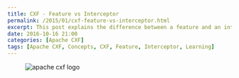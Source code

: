 ```yaml
---
title: CXF - Feature vs Interceptor
permalink: /2015/01/cxf-feature-vs-interceptor.html
excerpt: This post explains the difference between a feature and an interceptor and how they are linked.
date: 2016-10-16 21:00
categories: [Apache CXF]
tags: [Apache CXF, Concepts, CXF, Feature, Interceptor, Learning]
---
```


<figure>
    <img src="{{ site.url }}/assets/images/logos/apache-cxf-logo.png" alt="apache cxf logo">
</figure>
